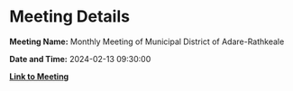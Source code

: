# Meeting Details

**Meeting Name:** Monthly Meeting of Municipal District of Adare-Rathkeale

**Date and Time:** 2024-02-13 09:30:00

**[Link to Meeting](https://www.limerick.ie/council/whats-on/monthly-meeting-of-municipal-district-of-adare-rathkeale-2)**
